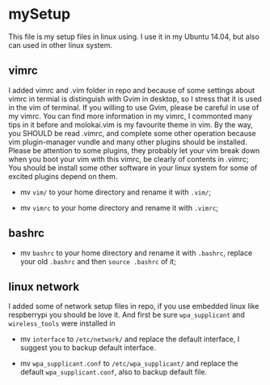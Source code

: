 # mySetup

This file is my setup files in linux using. I use it in my Ubuntu 14.04, but also can used in other linux system.

## vimrc

I added vimrc and .vim folder in repo and because of some settings about vimrc in termial is distinguish with Gvim in desktop, so I stress that it is used in the vim of terminal. If you willing to use Gvim, please be careful in use of my vimrc.
You can find more information in my vimrc, I commonted many tips in it before and molokai.vim is my favourite theme in vim.
By the way, you SHOULD be read .vimrc, and complete some other operation because vim plugin-manager vundle and many other plugins should be installed. Please be attention to some plugins, they probably let your vim break down when you boot your vim with this vimrc, be clearly of contents in .vimrc;
You should be install some other software in your linux system for some of excited plugins depend on them.

- mv `vim/` to your home directory and rename it with `.vim/`;

- mv `vimrc` to your home directory and rename it with `.vimrc`;

## bashrc

- mv `bashrc` to your home directory and rename it with `.bashrc`, replace your old `.bashrc` and then `source .bashrc` of it;

## linux network

I added some of network setup files in repo, if you use embedded linux like respberrypi you should be love it.
And first be sure `wpa_supplicant` and `wireless_tools` were installed in 

- mv `interface` to `/etc/network/` and replace the default interface, I suggest you to backup default interface.

- mv `wpa_supplicant.conf` to `/etc/wpa_supplicant/` and replace the default `wpa_supplicant.conf`, also to backup default file.


